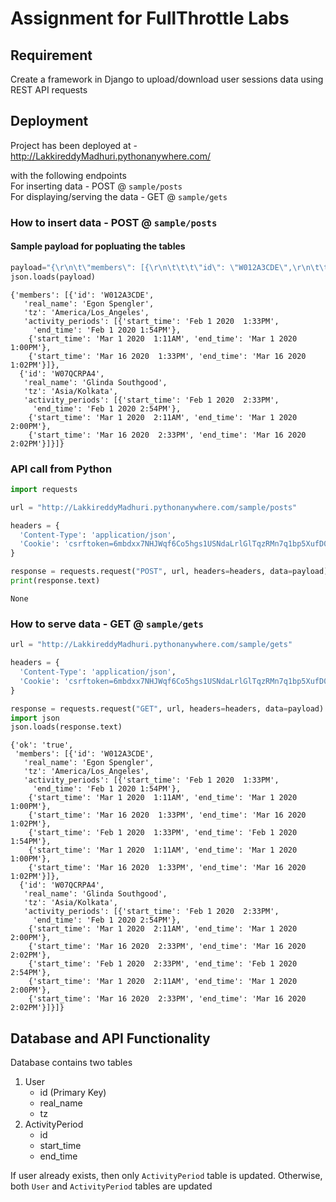# Assignment for FullThrottle Labs

## Requirement
Create a framework in Django to upload/download user sessions data using REST API requests

## Deployment
Project has been deployed at - 
http://LakkireddyMadhuri.pythonanywhere.com/

with the following endpoints  
For inserting data - POST @ `sample/posts`  
For displaying/serving the data - GET @ `sample/gets`

### How to insert data - POST @ `sample/posts`

#### Sample payload for popluating the tables


```python
payload="{\r\n\t\"members\": [{\r\n\t\t\t\"id\": \"W012A3CDE\",\r\n\t\t\t\"real_name\": \"Egon Spengler\",\r\n\t\t\t\"tz\": \"America/Los_Angeles\",\r\n\t\t\t\"activity_periods\": [{\r\n\t\t\t\t\t\"start_time\": \"Feb 1 2020  1:33PM\",\r\n\t\t\t\t\t\"end_time\": \"Feb 1 2020 1:54PM\"\r\n\t\t\t\t},\r\n\t\t\t\t{\r\n\t\t\t\t\t\"start_time\": \"Mar 1 2020  1:11AM\",\r\n\t\t\t\t\t\"end_time\": \"Mar 1 2020 1:00PM\"\r\n\t\t\t\t},\r\n\t\t\t\t{\r\n\t\t\t\t\t\"start_time\": \"Mar 16 2020  1:33PM\",\r\n\t\t\t\t\t\"end_time\": \"Mar 16 2020 1:02PM\"\r\n\t\t\t\t}\r\n\t\t\t]\r\n\t\t},\r\n\t\t{\r\n\t\t\t\"id\": \"W07QCRPA4\",\r\n\t\t\t\"real_name\": \"Glinda Southgood\",\r\n\t\t\t\"tz\": \"Asia/Kolkata\",\r\n\t\t\t\"activity_periods\": [{\r\n\t\t\t\t\t\"start_time\": \"Feb 1 2020  2:33PM\",\r\n\t\t\t\t\t\"end_time\": \"Feb 1 2020 2:54PM\"\r\n\t\t\t\t},\r\n\t\t\t\t{\r\n\t\t\t\t\t\"start_time\": \"Mar 1 2020  2:11AM\",\r\n\t\t\t\t\t\"end_time\": \"Mar 1 2020 2:00PM\"\r\n\t\t\t\t},\r\n\t\t\t\t{\r\n\t\t\t\t\t\"start_time\": \"Mar 16 2020  2:33PM\",\r\n\t\t\t\t\t\"end_time\": \"Mar 16 2020 2:02PM\"\r\n\t\t\t\t}\r\n\t\t\t]\r\n\t\t}\r\n\t]\r\n}"
json.loads(payload)
```




    {'members': [{'id': 'W012A3CDE',
       'real_name': 'Egon Spengler',
       'tz': 'America/Los_Angeles',
       'activity_periods': [{'start_time': 'Feb 1 2020  1:33PM',
         'end_time': 'Feb 1 2020 1:54PM'},
        {'start_time': 'Mar 1 2020  1:11AM', 'end_time': 'Mar 1 2020 1:00PM'},
        {'start_time': 'Mar 16 2020  1:33PM', 'end_time': 'Mar 16 2020 1:02PM'}]},
      {'id': 'W07QCRPA4',
       'real_name': 'Glinda Southgood',
       'tz': 'Asia/Kolkata',
       'activity_periods': [{'start_time': 'Feb 1 2020  2:33PM',
         'end_time': 'Feb 1 2020 2:54PM'},
        {'start_time': 'Mar 1 2020  2:11AM', 'end_time': 'Mar 1 2020 2:00PM'},
        {'start_time': 'Mar 16 2020  2:33PM', 'end_time': 'Mar 16 2020 2:02PM'}]}]}



### API call from Python


```python
import requests

url = "http://LakkireddyMadhuri.pythonanywhere.com/sample/posts"

headers = {
  'Content-Type': 'application/json',
  'Cookie': 'csrftoken=6mbdxx7NHJWqf6Co5hgs1USNdaLrlGlTqzRMn7q1bp5XufD0rBDcMBNFM7MNzMtb'
}

response = requests.request("POST", url, headers=headers, data=payload)
print(response.text)
```

    None


### How to serve data - GET @ `sample/gets`


```python
url = "http://LakkireddyMadhuri.pythonanywhere.com/sample/gets"

headers = {
  'Content-Type': 'application/json',
  'Cookie': 'csrftoken=6mbdxx7NHJWqf6Co5hgs1USNdaLrlGlTqzRMn7q1bp5XufD0rBDcMBNFM7MNzMtb'
}

response = requests.request("GET", url, headers=headers, data=payload)
import json
json.loads(response.text)
```




    {'ok': 'true',
     'members': [{'id': 'W012A3CDE',
       'real_name': 'Egon Spengler',
       'tz': 'America/Los_Angeles',
       'activity_periods': [{'start_time': 'Feb 1 2020  1:33PM',
         'end_time': 'Feb 1 2020 1:54PM'},
        {'start_time': 'Mar 1 2020  1:11AM', 'end_time': 'Mar 1 2020 1:00PM'},
        {'start_time': 'Mar 16 2020  1:33PM', 'end_time': 'Mar 16 2020 1:02PM'},
        {'start_time': 'Feb 1 2020  1:33PM', 'end_time': 'Feb 1 2020 1:54PM'},
        {'start_time': 'Mar 1 2020  1:11AM', 'end_time': 'Mar 1 2020 1:00PM'},
        {'start_time': 'Mar 16 2020  1:33PM', 'end_time': 'Mar 16 2020 1:02PM'}]},
      {'id': 'W07QCRPA4',
       'real_name': 'Glinda Southgood',
       'tz': 'Asia/Kolkata',
       'activity_periods': [{'start_time': 'Feb 1 2020  2:33PM',
         'end_time': 'Feb 1 2020 2:54PM'},
        {'start_time': 'Mar 1 2020  2:11AM', 'end_time': 'Mar 1 2020 2:00PM'},
        {'start_time': 'Mar 16 2020  2:33PM', 'end_time': 'Mar 16 2020 2:02PM'},
        {'start_time': 'Feb 1 2020  2:33PM', 'end_time': 'Feb 1 2020 2:54PM'},
        {'start_time': 'Mar 1 2020  2:11AM', 'end_time': 'Mar 1 2020 2:00PM'},
        {'start_time': 'Mar 16 2020  2:33PM', 'end_time': 'Mar 16 2020 2:02PM'}]}]}



## Database and API Functionality

Database contains two tables
1. User
    * id (Primary Key)
    * real_name
    * tz
2. ActivityPeriod
    * id
    * start_time
    * end_time
    
If user already exists, then only `ActivityPeriod` table is updated. Otherwise, both `User` and `ActivityPeriod` tables are updated
